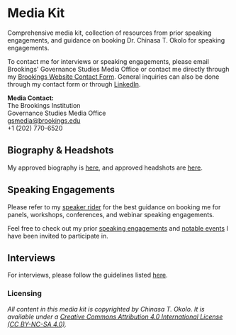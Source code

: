 # Media Kit
Comprehensive media kit, collection of resources from prior speaking engagements, and guidance on booking Dr. Chinasa T. Okolo for speaking engagements.

To contact me for interviews or speaking engagements, please email Brookings' Governance Studies Media Office or contact me directly through my [Brookings Website Contact Form](https://www.brookings.edu/people/chinasa-t-okolo/). General inquiries can also be done through my contact form or through [LinkedIn](https://www.linkedin.com/in/chinasatokolo).

**Media Contact:** \
The Brookings Institution \
Governance Studies Media Office \
gsmedia@brookings.edu \
+1 (202) 770-6520

## Biography & Headshots
My approved biography is [here](https://github.com/chinasatokolo/MediaKit/blob/main/biography-details.md), and approved headshots are [here](https://github.com/chinasatokolo/MediaKit/tree/main/images/headshots).

## Speaking Engagements
Please refer to my [speaker rider](https://github.com/chinasatokolo/MediaKit/blob/main/speaker-rider.md) for the best guidance on booking me for panels, workshops, conferences, and webinar speaking engagements.

Feel free to check out my prior [speaking engagements](https://github.com/chinasatokolo/MediaKit/blob/main/speaking.md) and [notable events](https://github.com/chinasatokolo/MediaKit/blob/main/notable-engagements.md) I have been invited to participate in.

## Interviews
For interviews, please follow the guidelines listed [here](https://github.com/chinasatokolo/MediaKit/blob/main/interview-guide.md).


### Licensing
_All content in this media kit is copyrighted by Chinasa T. Okolo. It is available under a [Creative Commons Attribution 4.0 International License (CC BY-NC-SA 4.0)](https://creativecommons.org/licenses/by-nc-sa/4.0/)._
